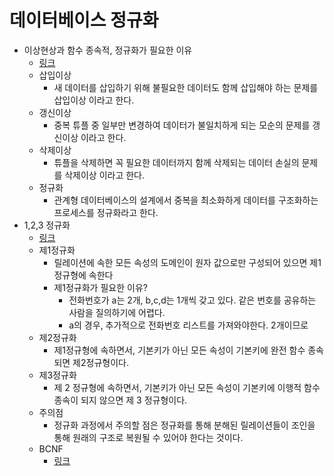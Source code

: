 # 데이터베이스 정규화
- 이상현상과 함수 종속적, 정규화가 필요한 이유
    - [링크](https://yaboong.github.io/database/2018/03/09/database-anomaly-and-functional-dependency/)
    - 삽입이상
        - 새 데이터를 삽입하기 위해 불필요한 데이터도 함께 삽입해야 하는 문제를 삽입이상 이라고 한다.
    - 갱신이상
        - 중복 튜플 중 일부만 변경하여 데이터가 불일치하게 되는 모순의 문제를 갱신이상 이라고 한다.
    - 삭제이상
        - 튜플을 삭제하면 꼭 필요한 데이터까지 함께 삭제되는 데이터 손실의 문제를 삭제이상 이라고 한다.
    - 정규화
        - 관계형 데이터베이스의 설계에서 중복을 최소화하게 데이터를 구조화하는 프로세스를 정규화라고 한다.
- 1,2,3 정규화
    - [링크](https://yaboong.github.io/database/2018/03/09/database-normalization-1/)
    - 제1정규화
        - 릴레이션에 속한 모든 속성의 도메인이 원자 값으로만 구성되어 있으면 제1정규형에 속한다
        - 제1정규화가 필요한 이유?
            - 전화번호가 a는 2개, b,c,d는 1개씩 갖고 있다. 같은 번호를 공유하는 사람을 질의하기에 어렵다.
            - a의 경우, 추가적으로 전화번호 리스트를 가져와야한다. 2개이므로
    - 제2정규화
        - 제1정규형에 속하면서, 기본키가 아닌 모든 속성이 기본키에 완전 함수 종속되면 제2정규형이다.
    - 제3정규화
        - 제 2 정규형에 속하면서, 기본키가 아닌 모든 속성이 기본키에 이행적 함수 종속이 되지 않으면 제 3 정규형이다.
    - 주의점
        - 정규화 과정에서 주의할 점은 정규화를 통해 분해된 릴레이션들이 조인을 통해 원래의 구조로 복원될 수 있어야 한다는 것이다.
    - BCNF
        - [링크](https://yaboong.github.io/database/2018/03/10/database-normalization-2/)
